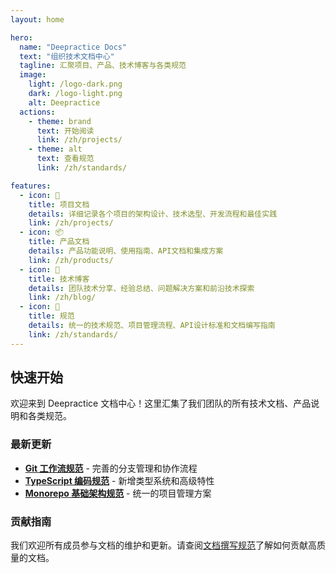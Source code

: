 ```yaml
---
layout: home

hero:
  name: "Deepractice Docs"
  text: "组织技术文档中心"
  tagline: 汇聚项目、产品、技术博客与各类规范
  image:
    light: /logo-dark.png
    dark: /logo-light.png
    alt: Deepractice
  actions:
    - theme: brand
      text: 开始阅读
      link: /zh/projects/
    - theme: alt
      text: 查看规范
      link: /zh/standards/

features:
  - icon: 📁
    title: 项目文档
    details: 详细记录各个项目的架构设计、技术选型、开发流程和最佳实践
    link: /zh/projects/
  - icon: 📦
    title: 产品文档
    details: 产品功能说明、使用指南、API文档和集成方案
    link: /zh/products/
  - icon: 📝
    title: 技术博客
    details: 团队技术分享、经验总结、问题解决方案和前沿技术探索
    link: /zh/blog/
  - icon: 📏
    title: 规范
    details: 统一的技术规范、项目管理流程、API设计标准和文档编写指南
    link: /zh/standards/
---
```


## 快速开始

欢迎来到 Deepractice 文档中心！这里汇集了我们团队的所有技术文档、产品说明和各类规范。

### 最新更新

- **[Git 工作流规范](/zh/standards/git/)** - 完善的分支管理和协作流程
- **[TypeScript 编码规范](/zh/standards/typescript/)** - 新增类型系统和高级特性
- **[Monorepo 基础架构规范](/zh/standards/monorepo/)** - 统一的项目管理方案

### 贡献指南

我们欢迎所有成员参与文档的维护和更新。请查阅[文档撰写规范](/zh/standards/documentation/)了解如何贡献高质量的文档。